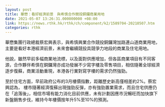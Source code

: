 ```yaml
---
layout: post
title: 華懋：看好經濟前景　與希慎合作競投銅鑼商業用地
date: 2021-05-07 13:26:31.000000000 +08:00
link: https://news.rthk.hk/rthk/ch/component/k2/1589704-20210507.htm
categories: rthk
---
```


華懋集團行政總裁蔡宏興表示，與希慎興業合作競投銅鑼灣加路連山道商業用地，主要是看好本港經濟前景，未來會繼續競投具競爭力地段的商業及住宅用地。

他說，雖然早前多幅商業地流標，以及面對供應增加，但各區商業項目有不同客源，合作夥伴希慎在銅鑼灣亦成功發展不少寫字樓及零售項目，相信隨著全球經濟逐步復蘇，商業活動重現，本港各行業對寫字樓的需求仍然強勁。

至於住宅方面，早前政府公布的3月樓價指數，距離歷史新高僅相差約2%。蔡宏興認為， 樓市隨著經濟復蘇出現強勁反彈，亦有強勁置業需求，而且住宅供應仍在「追落後」，相信市場有能力消化目前供應，未有計劃因應市況暢旺而加快旗下新盤銷售步伐，維持今年樓價按年升5%至10%的預測。
